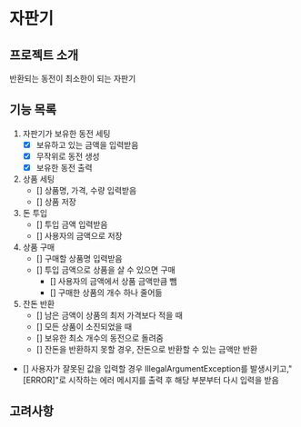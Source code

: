 # 자판기

## 프로젝트 소개
반환되는 동전이 최소한이 되는 자판기

## 기능 목록
1. 자판기가 보유한 동전 세팅
   - [x] 보유하고 있는 금액을 입력받음
   - [x] 무작위로 동전 생성
   - [x] 보유한 동전 출력
2. 상품 세팅
   - [] 상품명, 가격, 수량 입력받음
   - [] 상품 저장
3. 돈 투입
   - [] 투입 금액 입력받음
   - [] 사용자의 금액으로 저장
4. 상품 구매
   - [] 구매할 상품명 입력받음
   - [] 투입 금액으로 상품을 살 수 있으면 구매
     - [] 사용자의 금액에서 상품 금액만큼 뺌
     - [] 구매한 상품의 개수 하나 줄어듦
5. 잔돈 반환
   - [] 남은 금액이 상품의 최저 가격보다 적을 때
   - [] 모든 상품이 소진되었을 때
   - [] 보유한 최소 개수의 동전으로 돌려줌
   - [] 잔돈을 반환하지 못할 경우, 잔돈으로 반환할 수 있는 금액만 반환

- [] 사용자가 잘못된 값을 입력할 경우 IllegalArgumentException를 발생시키고,"[ERROR]"로 시작하는 에러 메시지를 출력 후 해당 부분부터 다시 입력을 받음

## 고려사항